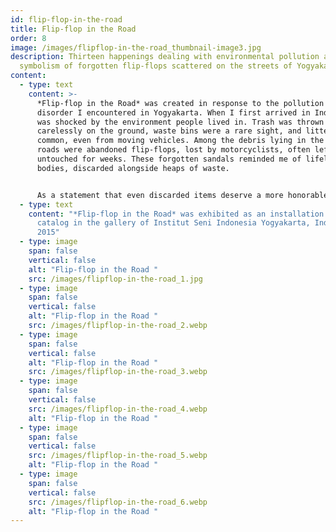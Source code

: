 ```yaml
---
id: flip-flop-in-the-road
title: Flip-flop in the Road
order: 8
image: /images/flipflop-in-the-road_thumbnail-image3.jpg
description: Thirteen happenings dealing with environmental pollution and the
  symbolism of forgotten flip-flops scattered on the streets of Yogyakarta.
content:
  - type: text
    content: >-
      *Flip-flop in the Road* was created in response to the pollution and
      disorder I encountered in Yogyakarta. When I first arrived in Indonesia, I
      was shocked by the environment people lived in. Trash was thrown
      carelessly on the ground, waste bins were a rare sight, and littering was
      common, even from moving vehicles. Among the debris lying in the middle of
      roads were abandoned flip-flops, lost by motorcyclists, often left
      untouched for weeks. These forgotten sandals reminded me of lifeless
      bodies, discarded alongside heaps of waste.


      As a statement that even discarded items deserve a more honorable end than simply rotting away, I performed thirteen happenings. At each site where a flip-flop lay, I buried it and placed a cross with a photo, marking its final resting place. I chose to focus on flip-flops because each has a unique character, evoking a sense of empathy and the story of its loss. The reasons for abandonment could be as simple as a mishap or the result of a tragic accident. For residents, these flip-flops are also a somber reminder of the devastating earthquake in 2006, when the streets were littered with them in overwhelming numbers.
  - type: text
    content: "*Flip-flop in the Road* was exhibited as an installation and photo
      catalog in the gallery of Institut Seni Indonesia Yogyakarta, Indonesia in
      2015"
  - type: image
    span: false
    vertical: false
    alt: "Flip-flop in the Road "
    src: /images/flipflop-in-the-road_1.jpg
  - type: image
    span: false
    vertical: false
    alt: "Flip-flop in the Road "
    src: /images/flipflop-in-the-road_2.webp
  - type: image
    span: false
    vertical: false
    alt: "Flip-flop in the Road "
    src: /images/flipflop-in-the-road_3.webp
  - type: image
    span: false
    vertical: false
    src: /images/flipflop-in-the-road_4.webp
    alt: "Flip-flop in the Road "
  - type: image
    span: false
    vertical: false
    src: /images/flipflop-in-the-road_5.webp
    alt: "Flip-flop in the Road "
  - type: image
    span: false
    vertical: false
    src: /images/flipflop-in-the-road_6.webp
    alt: "Flip-flop in the Road "
---
```

